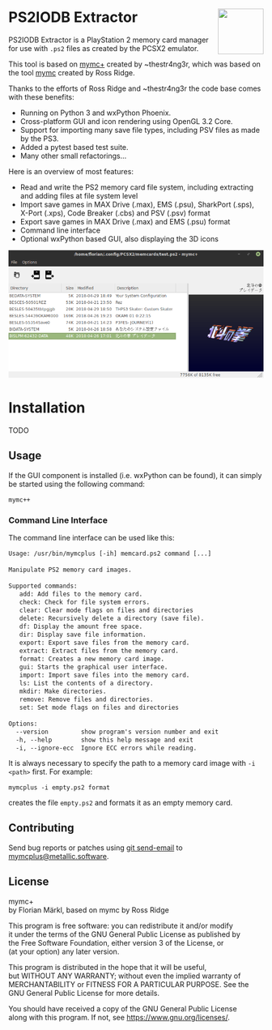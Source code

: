 # PS2IODB Extractor <img align="right" width="90" height="90" src="https://upload.wikimedia.org/wikipedia/commons/thumb/1/1f/Python_logo_01.svg/2048px-Python_logo_01.svg.png">

PS2IODB Extractor is a PlayStation 2 memory card manager for use with `.ps2` files as created by the PCSX2 emulator.

This tool is based on [mymc+](https://sr.ht/~thestr4ng3r/mymcplus/) created by ~thestr4ng3r, which was based on the tool [mymc](http://www.csclub.uwaterloo.ca:11068/mymc/) created by Ross Ridge.

Thanks to the efforts of Ross Ridge and ~thestr4ng3r the code base comes with these benefits:
* Running on Python 3 and wxPython Phoenix.
* Cross-platform GUI and icon rendering using OpenGL 3.2 Core.
* Support for importing many save file types, including PSV files as made by the PS3.
* Added a pytest based test suite.
* Many other small refactorings...

Here is an overview of most features:

* Read and write the PS2 memory card file system, including extracting and adding files at file system level
* Import save games in MAX Drive (.max), EMS (.psu), SharkPort (.sps), X-Port (.xps), Code Breaker (.cbs) and PSV (.psv) format
* Export save games in MAX Drive (.max) and EMS (.psu) format
* Command line interface
* Optional wxPython based GUI, also displaying the 3D icons

![Screenshot](screenshot.png)

# Installation 
TODO

## Usage

If the GUI component is installed (i.e. wxPython can be found), it can
simply be started using the following command:

```
mymc++
```

### Command Line Interface

The command line interface can be used like this:

```
Usage: /usr/bin/mymcplus [-ih] memcard.ps2 command [...]

Manipulate PS2 memory card images.

Supported commands:
   add: Add files to the memory card.
   check: Check for file system errors.
   clear: Clear mode flags on files and directories
   delete: Recursively delete a directory (save file).
   df: Display the amount free space.
   dir: Display save file information.
   export: Export save files from the memory card.
   extract: Extract files from the memory card.
   format: Creates a new memory card image.
   gui: Starts the graphical user interface.
   import: Import save files into the memory card.
   ls: List the contents of a directory.
   mkdir: Make directories.
   remove: Remove files and directories.
   set: Set mode flags on files and directories

Options:
  --version         show program's version number and exit
  -h, --help        show this help message and exit
  -i, --ignore-ecc  Ignore ECC errors while reading.
```

It is always necessary to specify the path to a memory card image
with `-i <path>` first. For example:

```
mymcplus -i empty.ps2 format
```

creates the file `empty.ps2` and formats it as an empty memory card.

## Contributing

Send bug reports or patches using [git send-email](https://git-send-email.io/)
to mymcplus@metallic.software.

## License

mymc+  
by Florian Märkl, based on mymc by Ross Ridge

This program is free software: you can redistribute it and/or modify  
it under the terms of the GNU General Public License as published by  
the Free Software Foundation, either version 3 of the License, or  
(at your option) any later version.

This program is distributed in the hope that it will be useful,  
but WITHOUT ANY WARRANTY; without even the implied warranty of  
MERCHANTABILITY or FITNESS FOR A PARTICULAR PURPOSE.  See the  
GNU General Public License for more details.

You should have received a copy of the GNU General Public License  
along with this program.  If not, see <https://www.gnu.org/licenses/>.

